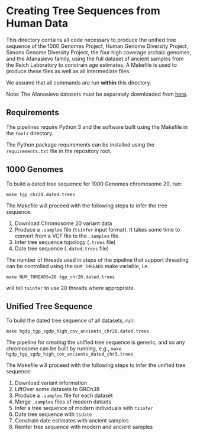 # Creating Tree Sequences from Human Data

This directory contains all code necessary to produce the unified tree sequence
of the 1000 Genomes Project, Human Genome Diversity Project, Simons Genome
Diversity Project, the four high coverage archaic genomes, and
the Afanasievo family, using the full dataset of ancient samples
from the Reich Laboratory to constrain age estimates. A Makefile is used to produce these files
as well as all intermediate files.

We assume that all commands are run **within** this directory.

Note: The Afanasievo datasets must be separately downloaded from [here](https://reich.hms.harvard.edu/datasets).

## Requirements

The pipelines require Python 3 and the software built using the Makefile in the `tools`
directory.

The Python package requirements can be installed using the ``requirements.txt`` file 
in the repository root.

## 1000 Genomes

To build a dated tree sequence for 1000 Genomes chromosome 20, run:

```
make tgp_chr20.dated.trees
```

The Makefile will proceed with the following steps to infer the tree sequence:
1. Download Chromosome 20 variant data
2. Produce a ``.samples`` file (``tsinfer`` input format). It takes some time to convert from a VCF file to the `.samples` file.
3. Infer tree sequence topology (`.trees` file)
4. Date tree sequence (`.dated.trees` file)

The number of threads used in steps of the pipeline that support 
threading can be controlled using the ``NUM_THREADS`` make 
variable, i.e.

```
make NUM_THREADS=20 tgp_chr20.dated.trees
```

will tell ``tsinfer`` to use 20 threads where appropriate.


## Unified Tree Sequence

To build the dated tree sequence of all datasets, run:

```
make hgdp_tgp_sgdp_high_cov_ancients_chr20.dated.trees
```

The pipeline for creating the unified tree sequence is generic, and so any chromosome can be built
by running, e.g., ``make hgdp_tgp_sgdp_high_cov_ancients_dated_chr3.trees``

The Makefile will proceed with the following steps to infer the unified tree sequence:
1. Download variant information
2. LiftOver some datasets to GRCh38
3. Produce a ``.samples`` file for each dataset
4. Merge ``.samples`` files of modern datsets
5. Infer a tree sequence of modern individuals with ``tsinfer``
6. Date tree sequence with ``tsdate``
7. Constrain date estimates with ancient samples
8. Reinfer tree sequence with modern and ancient samples


